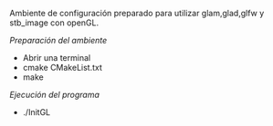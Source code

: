 Ambiente de configuración preparado para utilizar glam,glad,glfw y stb_image con openGL.

*Preparación del ambiente*
- Abrir una terminal
- cmake CMakeList.txt
- make

*Ejecución del programa*
- ./InitGL
